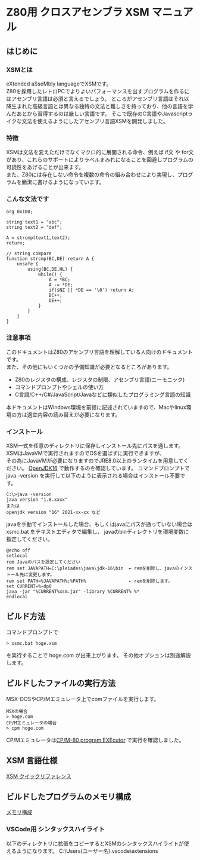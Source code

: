 # Z80用 クロスアセンブラ XSM マニュアル

## はじめに
### XSMとは
eXtended aSseMbly languageでXSMです。  
Z80を採用したレトロPCでよりよいパフォーマンスを出すプログラムを作るにはアセンブリ言語は必須と言えるでしょう。
ところがアセンブリ言語はそれ以降生まれた高級言語とは異なる独特の文法と難しさを持っており、他の言語を学んだあとから習得するのは厳しい言語です。
そこで既存のC言語やJavascriptライクな文法を使えるようにしたアセンブリ言語XSMを開発しました。

### 特徴
XSMは文法を変えただけでなくマクロ的に展開される命令、例えば if文 や for文があり、これらのサポートによりラベルまみれになることを回避しプログラムの可読性をあげることが出来ます。  
また、Z80には存在しない命令を複数の命令の組み合わせにより実現し、プログラムを簡潔に書けるようになっています。  

### こんな文法です
```
org 0x100;

string text1 = "abc";
string text2 = "def";

A = strcmp(text1,text2);
return;

// string compare
function strcmp(BC,DE) return A {
    unsafe {
        using(BC,DE,HL) {
            while() {
                A = *BC;
                A -= *DE;
                if($NZ || *DE == '\0') return A;
                BC++;
                DE++;
            }
        }
    }
}
```

### 注意事項
このドキュメントはZ80のアセンブリ言語を理解している人向けのドキュメントです。  
また、その他にもいくつかの予備知識が必要となるところがあります。
- Z80のレジスタの構成、レジスタの制限、アセンブリ言語(ニーモニック)
- コマンドプロンプトやシェルの使い方
- C言語/C++/C#/JavaScript/Javaなどに類似したプログラミング言語の知識

本ドキュメントはWindows環境を前提に記述されていますので、Macやlinux環境の方は適宜内容の読み替えが必要になります。

### インストール
XSM一式を任意のディレクトリに保存しインストール先にパスを通します。
XSMはJavaVMで実行されますのでOSを選ばずに実行できますが、  
その為にJavaVMが必要になりますのでJRE8.0以上のランタイムを用意してください。
[OpenJDK16](https://jdk.java.net/16/) で動作するのを確認しています。
コマンドプロンプトで java -version を実行して以下のように表示される場合はインストール不要です。
```
C:\>java -version
java version "1.8.xxxx"
または
openjdk version "16" 2021-xx-xx など
```
javaを手動でインストールした場合、もしくはjavaにパスが通っていない場合は xsmc.bat をテキストエディタで編集し、
javaのbinディレクトリを環境変数に指定してください。
```
@echo off
setlocal
rem Javaのパスを設定してください
rem set JAVAPATH=C:\pleiades\java\jdk-16\bin  ← remを削除し、javaのインストール先に変更します。
rem set PATH=%JAVAPATH%;%PATH%                ← remを削除します。
set CURRENT=%~dp0
java -jar "%CURRENT%xsm.jar" -library %CURRENT% %*
endlocal
```

## ビルド方法
コマンドプロンプトで
```
> xsmc.bat hoge.xsm
```
を実行することで hoge.com が出来上がります。
その他オプションは別途解説します。

## ビルドしたファイルの実行方法
MSX-DOSやCP/Mエミュレータ上でcomファイルを実行します。
```
MSXの場合
> hoge.com
CP/Mエミュレータの場合
> cpm hoge.com
```
CP/Mエミュレータは[CP/M-80 program EXEcutor](https://www.vector.co.jp/soft/win95/util/se378130.html) で実行を確認しました。

## XSM 言語仕様
[XSM クイックリファレンス](quickreference.md)

## ビルドしたプログラムのメモリ構成
[メモリ構成](memorymap.md)

### VSCode用 シンタックスハイライト
以下のディレクトリに拡張をコピーするとXSMのシンタックスハイライトが使えるようになります。
C:\Users\(ユーザー名)\.vscode\extensions

